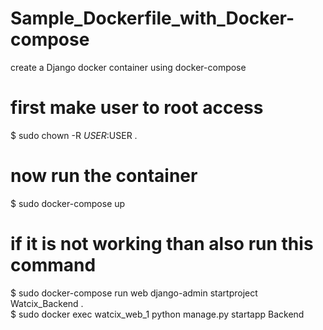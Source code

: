 # Sample_Dockerfile_with_Docker-compose
create a Django docker container using docker-compose

# first make user to root access
$ sudo chown -R $USER:$USER .

# now run the container
$ sudo docker-compose up

# if it is not working than also run this command
$ sudo docker-compose run web django-admin startproject Watcix_Backend . <br/>
$ sudo docker exec watcix_web_1 python manage.py startapp Backend
